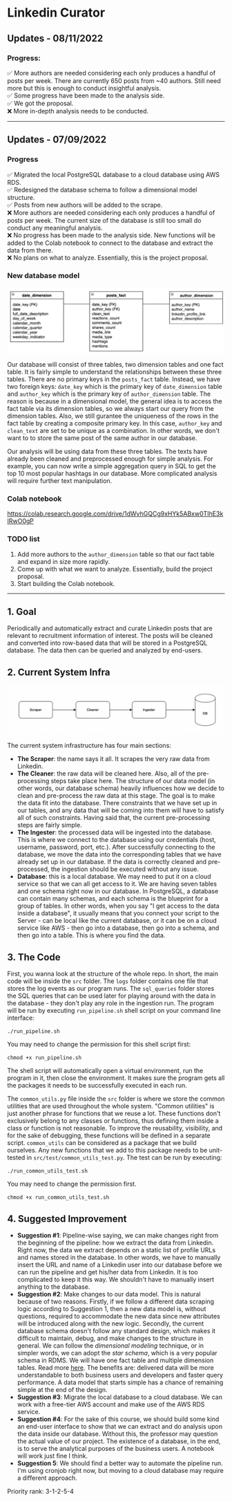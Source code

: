# Linkedin Curator

## Updates - 08/11/2022

### Progress:
✅ More authors are needed considering each only produces a handful of posts per week. There are currently 650 posts from ~40 authors. Still need more but this is enough to conduct insightful analysis.\
✅ Some progress have been made to the analysis side.\
✅ We got the proposal.\
:x: More in-depth analysis needs to be conducted.

---

## Updates - 07/09/2022

### Progress
:white_check_mark: Migrated the local PostgreSQL database to a cloud database using AWS RDS.\
:white_check_mark: Redesigned the database schema to follow a dimensional model structure.\
:white_check_mark: Posts from new authors will be added to the scrape.\
:x: More authors are needed considering each only produces a handful of posts per week. The current size of the database is still too small do conduct any meaningful analysis.\
:x: No progress has been made to the analysis side. New functions will be added to the Colab notebook to connect to the database and extract the data from there.\
:x: No plans on what to analyze. Essentially, this is the project proposal.

### New database model

![database_schema](./images/database_schema.png)

Our database will consist of three tables, two dimension tables and one fact table. It is fairly simple to understand the relationships between these three tables. There are no primary keys in the `posts_fact` table. Instead, we have two foreign keys: `date_key` which is the primary key of `date_dimension` table and `author_key` which is the primary key of `author_dimension` table. The reason is because in a dimensional model, the general idea is to access the fact table via its dimension tables, so we always start our query from the dimension tables. Also, we still gurantee the uniqueness of the rows in the fact table by creating a composite primary key. In this case, `author_key` and `clean_text` are set to be unique as a combination. In other words, we don't want to to store the same post of the same author in our database.

Our analysis will be using data from these three tables. The texts have already been cleaned and preprocessed enough for simple analysis. For example, you can now write a simple aggregation query in SQL to get the top 10 most popular hashtags in our database. More complicated analysis will require further text manipulation.

### Colab notebook
https://colab.research.google.com/drive/1dWvhGQCg9xHYk5ABxw0TIhE3kIRwO0gP

### TODO list
1. Add more authors to the `author_dimension` table so that our fact table and expand in size more rapidly.
2. Come up with what we want to analyze. Essentially, build the project proposal.
3. Start building the Colab notebook.

---

## 1. Goal
Periodically and automatically extract and curate Linkedin posts that are relevant to recruitment information of interest. The posts will be cleaned and converted into row-based data that will be stored in a PostgreSQL database. The data then can be queried and analyzed by end-users.

## 2. Current System Infra

![Before](./images/system_infra.png)

The current system infrastructure has four main sections:
- **The Scraper**: the name says it all. It scrapes the very raw data from Linkedin.
- **The Cleaner**: the raw data will be cleaned here. Also, all of the pre-processing steps take place here. The structure of our data model (in other words, our database schema) heavily influences how we decide to clean and pre-process the raw data at this stage. The goal is to make the data fit into the database. There constraints that we have set up in our tables, and any data that will be coming into them will have to satisfy all of such constraints. Having said that, the current pre-processing steps are fairly simple.
- **The Ingester**: the processed data will be ingested into the database. This is where we connect to the database using our credentials (host, username, password, port, etc.). After successfully connecting to the database, we move the data into the corresponding tables that we have already set up in our database. If the data is correctly cleaned and pre-processed, the ingestion should be executed without any issue.
- **Database**: this is a local database. We may need to put it on a cloud service so that we can all get access to it. We are having seven tables and one schema right now in our database. In PostgreSQL, a database can contain many schemas, and each schema is the blueprint for a group of tables. In other words, when you say "I get access to the data inside a database", it usually means that you connect your script to the Server - can be local like the current database, or it can be on a cloud service like AWS - then go into a database, then go into a schema, and then go into a table. This is where you find the data. 

## 3. The Code
First, you wanna look at the structure of the whole repo. In short, the main code will be inside the `src` folder. The `logs` folder contains one file that stores the log events as our program runs. The `sql_queries` folder stores the SQL queries that can be used later for playing around with the data in the database - they don't play any role in the ingestion run. The program will be run by executing `run_pipeline.sh` shell script on your command line interface:

```
./run_pipeline.sh
```

You may need to change the permission for this shell script first:

```
chmod +x run_pipeline.sh
```

The shell script will automatically open a virtual environment, run the program in it, then close the environment. It makes sure the program gets all the packages it needs to be successfully executed in each run.

The `common_utils.py` file inside the `src` folder is where we store the common utilities that are used throughout the whole system. "Common utilities" is just another phrase for functions that we reuse a lot. These functions don't exclusively belong to any classes or functions, thus defining them inside a class or function is not reasonable. To improve the reusability, visibility, and for the sake of debugging, these functions will be defined in a separate script. `common_utils` can be considered as a package that we build ourselves. Any new functions that we add to this package needs to be unit-tested in `src/test/common_utils_test.py`. The test can be run by executing:

```
./run_common_utils_test.sh
```

You may need to change the permission first.

```
chmod +x run_common_utils_test.sh
```

## 4. Suggested Improvement
- **Suggestion #1**: Pipeline-wise saying, we can make changes right from the beginning of the pipeline: how we extract the data from Linkedin. Right now, the data we extract depends on a static list of profile URLs and names stored in the database. In other words, we have to manually insert the URL and name of a Linkedin user into our database before we can run the pipeline and get his/her data from Linkedin. It is too complicated to keep it this way. We shouldn't have to manually insert anything to the database.
- **Suggestion #2**: Make changes to our data model. This is natural because of two reasons. Firstly, if we follow a different data scraping logic according to Suggestion 1, then a new data model is, without questions, required to accommodate the new data since new attributes will be introduced along with the new logic. Secondly, the current database schema doesn't follow any standard design, which makes it difficult to maintain, debug, and make changes to the structure in general. We can follow the *dimensional modeling* technique, or in simpler words, we can adopt the *star schema*, which is a very popular schema in RDMS. We will have one fact table and multiple dimension tables. Read more [here](https://stackoverflow.com/questions/20036905/difference-between-fact-table-and-dimension-table). The benefits are: delivered data will be more understandable to both business users and developers and faster query performance. A data model that starts simple has a chance of remaining simple at the end of the design.
- **Suggestion #3**: Migrate the local database to a cloud database. We can work with a free-tier AWS account and make use of the AWS RDS service.
- **Suggestion #4**: For the sake of this course, we should build some kind an end-user interface to show that we can extract and do analysis upon the data inside our database. Without this, the professor may question the actual value of our project. The existence of a database, in the end, is to serve the analytical purposes of the business users. A notebook will work just fine I think.
- **Suggestion 5**: We should find a better way to automate the pipeline run. I'm using cronjob right now, but moving to a cloud database may require a different approach.


Priority rank: 3-1-2-5-4
